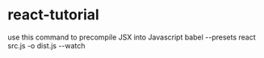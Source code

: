 # react-tutorial
use this command to precompile JSX into Javascript
babel --presets react src.js -o dist.js --watch

